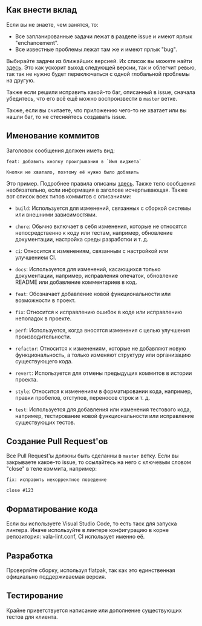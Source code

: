 ## Как внести вклад

Если вы не знаете, чем занятся, то:
* Все запланированные задачи лежат в разделе issue и имеют ярлык "enchancement".
* Все известные проблемы лежат там же и имеют ярлык "bug".

Выбирайте задачи из ближайших версией. Их список вы можете найти [здесь](https://github.com/Rirusha/Cassette/milestones). Это как ускорит выход следующей версии, так и облегчит ревью, так так не нужно будет переключаться с одной глобальной проблемы на другую.

Также если решили исправить какой-то баг, описанный в issue, сначала убедитесь, что его всё ещё можно воспроизвести в `master` ветке.

Также, если вы считаете, что приложению чего-то не хватает или вы нашли баг, то не стесняйтесь создавать issue.

## Именование коммитов
Заголовок сообщения должен иметь вид:
```
feat: добавить кнопку проигрывания в `Имя виджета`

Кнопки не хватало, поэтому её нужно было добавить
```
Это пример. Подробнее правила описаны [здесь](https://github.com/conventional-changelog/commitlint/tree/master/%40commitlint/config-conventional). Также тело сообщения необязательно, если информация в заголове исчерпывающая. Также вот список всех типов коммитов с описаниями:

* `build`: Используется для изменений, связанных с сборкой системы или внешними зависимостями.

* `chore`: Обычно включает в себя изменения, которые не относятся непосредственно к коду или тестам, например, обновление документации, настройка среды разработки и т. д.

* `ci`: Относится к изменениям, связанным с настройкой или улучшением CI.

* `docs`: Используется для изменений, касающихся только документации, например, исправления опечаток, обновление README или добавление комментариев в код.

* `feat`: Обозначает добавление новой функциональности или возможности в проект.

* `fix`: Относится к исправлению ошибок в коде или исправлению неполадок в проекте.

* `perf`: Используется, когда вносятся изменения с целью улучшения производительности.

* `refactor`: Относится к изменениям, которые не добавляют новую функциональность, а только изменяют структуру или организацию существующего кода.

* `revert`: Используется для отмены предыдущих коммитов в истории проекта.

* `style`: Относится к изменениям в форматировании кода, например, правки пробелов, отступов, переносов строк и т. д.

* `test`: Используется для добавления или изменения тестового кода, например, тестирование новой функциональности или исправление существующих тестов.

## Создание Pull Request'ов
Все Pull Request'ы должны быть сделанны в `master` ветку. Если вы закрываете какое-то issue, то ссылайтесь на него с ключевым словом "close" в теле коммита, например:
```
fix: исправить некорректное поведение

close #123
```

## Форматирование кода
Если вы используете Visual Studio Code, то есть таск для запуска линтера. Иначе используйте в линтере конфигурацию в корне репозитория: vala-lint.conf, CI использует именно её.

## Разработка
Проверяйте сборку, используя flatpak, так как это единственная официально поддерживаемая версия.

## Тестирование
Крайне приветствуется написание или дополнение существующих тестов для клиента.
